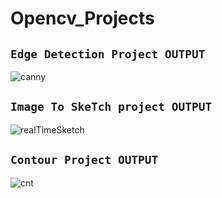 # Opencv_Projects



## `Edge Detection Project OUTPUT`
![canny](https://user-images.githubusercontent.com/98689629/191153404-980e8ba6-021a-4969-a194-25365a19a5a9.PNG)


## `Image To SkeTch project OUTPUT`
![realTimeSketch](https://user-images.githubusercontent.com/98689629/191153405-4246f8e1-cb7c-4686-8d5b-2ed4a55aaa03.PNG)


## `Contour Project OUTPUT`
![cnt](https://user-images.githubusercontent.com/98689629/191153414-10034a43-9885-4095-afe9-f07b59a26ebe.PNG)




















